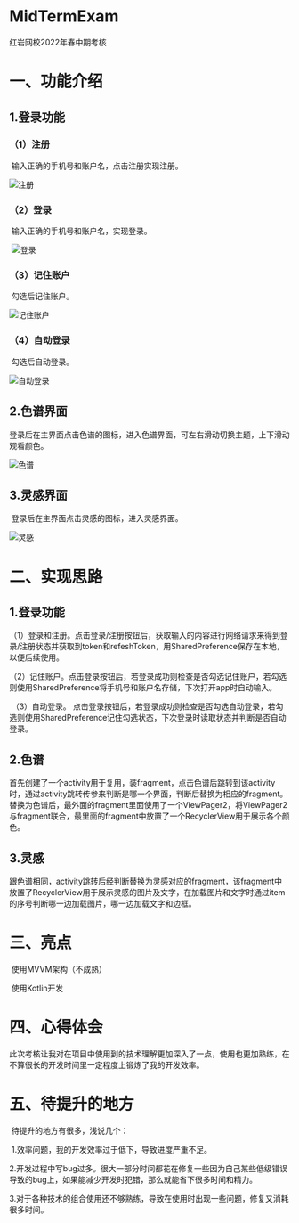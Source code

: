 # MidTermExam
红岩网校2022年春中期考核

# 一、功能介绍

## 1.登录功能

### （1）注册

​	输入正确的手机号和账户名，点击注册实现注册。

![注册](./注册.gif)

### （2）登录

​	输入正确的手机号和账户名，实现登录。

​	![登录](./登录.gif)

### （3）记住账户

​	勾选后记住账户。

![记住账户](./记住账户.gif)

### （4）自动登录

​	勾选后自动登录。

![自动登录](./自动登录.gif)

## 2.色谱界面

​	登录后在主界面点击色谱的图标，进入色谱界面，可左右滑动切换主题，上下滑动观看颜色。

![色谱](./色谱.gif)

## 3.灵感界面

​	登录后在主界面点击灵感的图标，进入灵感界面。

![灵感](./灵感.gif)

# 二、实现思路

## 1.登录功能

​	（1）登录和注册。点击登录/注册按钮后，获取输入的内容进行网络请求来得到登录/注册状态并获取到token和refeshToken，用SharedPreference保存在本地，以便后续使用。

​	（2）记住账户。点击登录按钮后，若登录成功则检查是否勾选记住账户，若勾选则使用SharedPreference将手机号和账户名存储，下次打开app时自动输入。

​	（3）自动登录。 点击登录按钮后，若登录成功则检查是否勾选自动登录，若勾选则使用SharedPreference记住勾选状态，下次登录时读取状态并判断是否自动登录。

## 2.色谱

​	首先创建了一个activity用于复用，装fragment，点击色谱后跳转到该activity时，通过activity跳转传参来判断是哪一个界面，判断后替换为相应的fragment。替换为色谱后，最外面的fragment里面使用了一个ViewPager2，将ViewPager2与fragment联合，最里面的fragment中放置了一个RecyclerView用于展示各个颜色。

## 3.灵感

​	跟色谱相同，activity跳转后经判断替换为灵感对应的fragment，该fragment中放置了RecyclerView用于展示灵感的图片及文字，在加载图片和文字时通过item的序号判断哪一边加载图片，哪一边加载文字和边框。

# 三、亮点

​	使用MVVM架构（不成熟）

​	使用Kotlin开发

# 四、心得体会

​	此次考核让我对在项目中使用到的技术理解更加深入了一点，使用也更加熟练，在不算很长的开发时间里一定程度上锻炼了我的开发效率。

# 五、待提升的地方

​	待提升的地方有很多，浅说几个：

​	1.效率问题，我的开发效率过于低下，导致进度严重不足。

​	2.开发过程中写bug过多。很大一部分时间都花在修复一些因为自己某些低级错误导致的bug上，如果能减少开发时犯错，那么就能省下很多时间和精力。

​	3.对于各种技术的组合使用还不够熟练，导致在使用时出现一些问题，修复又消耗很多时间。

​	
